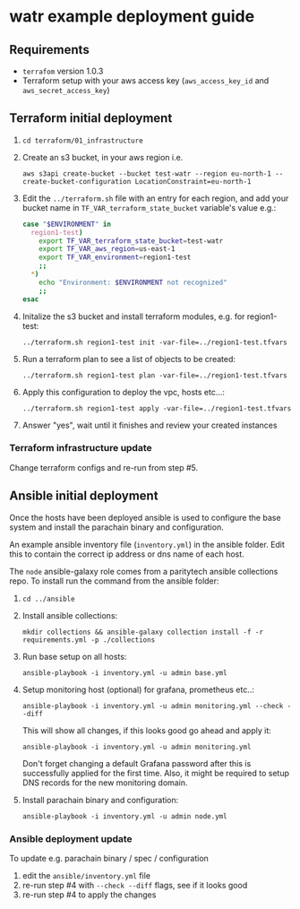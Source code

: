 # watr example deployment guide

## Requirements

- `terrafom` version 1.0.3
- Terraform setup with your aws access key (`aws_access_key_id` and `aws_secret_access_key`)

## Terraform initial deployment

1. `cd terraform/01_infrastructure`
2. Create an s3 bucket, in your aws region i.e.

    `aws s3api create-bucket --bucket test-watr --region eu-north-1 --create-bucket-configuration LocationConstraint=eu-north-1`

3. Edit the `../terraform.sh` file with an entry for each region, and add your bucket name in `TF_VAR_terraform_state_bucket` variable's value e.g.:

    ```bash
    case "$ENVIRONMENT" in
      region1-test)
        export TF_VAR_terraform_state_bucket=test-watr
        export TF_VAR_aws_region=us-east-1
        export TF_VAR_environment=region1-test
        ;;
      *)
        echo "Environment: $ENVIRONMENT not recognized"
        ;;
    esac
    ```

4. Initalize the s3 bucket and install terraform modules, e.g. for region1-test:

    `../terraform.sh region1-test init -var-file=../region1-test.tfvars`

5. Run a terraform plan to see a list of objects to be created:

    `../terraform.sh region1-test plan -var-file=../region1-test.tfvars`

6. Apply this configuration to deploy the vpc, hosts etc...:

    `../terraform.sh region1-test apply -var-file=../region1-test.tfvars`

7. Answer "yes", wait until it finishes and review your created instances

### Terraform infrastructure update

Change terraform configs and re-run from step #5.

## Ansible initial deployment

Once the hosts have been deployed ansible is used to configure the base system and install the parachain binary and configuration.

An example ansible inventory file (`inventory.yml`) in the ansible folder. Edit this to contain the correct ip address or dns name of each host.

The `node` ansible-galaxy role comes from a paritytech ansible collections repo. To install run the command from the ansible folder:

1. `cd ../ansible`

2. Install ansible collections:

    `mkdir collections && ansible-galaxy collection install -f -r requirements.yml -p ./collections`

3. Run base setup on all hosts:

    `ansible-playbook -i inventory.yml -u admin base.yml`

4. Setup monitoring host (optional) for grafana, prometheus etc..:

    `ansible-playbook -i inventory.yml -u admin monitoring.yml --check --diff`

    This will show all changes, if this looks good go ahead and apply it:

    `ansible-playbook -i inventory.yml -u admin monitoring.yml`

    Don't forget changing a default Grafana password after this is successfully applied for the first time.
    Also, it might be required to setup DNS records for the new monitoring domain.

5. Install parachain binary and configuration:

    `ansible-playbook -i inventory.yml -u admin node.yml`

### Ansible deployment update

To update e.g. parachain binary / spec / configuration

1. edit the `ansible/inventory.yml` file
2. re-run step #4 with `--check --diff` flags, see if it looks good
3. re-run step #4 to apply the changes

